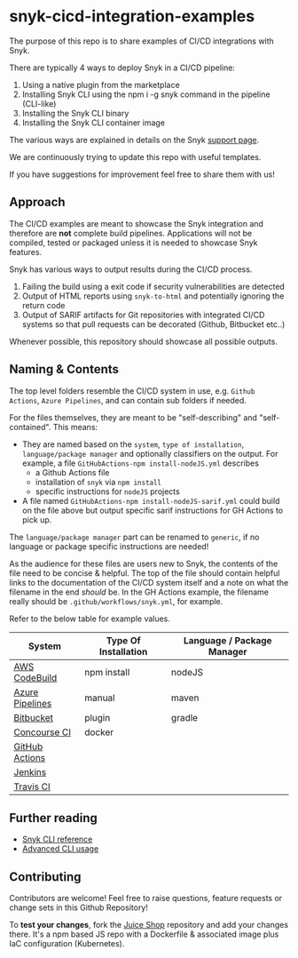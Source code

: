 # snyk-cicd-integration-examples

The purpose of this repo is to share examples of CI/CD integrations with Snyk.

There are typically 4 ways to deploy Snyk in a CI/CD pipeline:

1. Using a native plugin from the marketplace
1. Installing Snyk CLI using the npm i -g snyk command in the pipeline (CLI-like)
1. Installing the Snyk CLI binary 
1. Installing the Snyk CLI container image

The various ways are explained in details on the Snyk [support page](https://support.snyk.io/hc/en-us/articles/360018245398-Snyk-CI-CD-Integration-good-practices-).

We are continuously trying to update this repo with useful templates.

If you have suggestions for improvement feel free to share them with us!

## Approach

The CI/CD examples are meant to showcase the Snyk integration and therefore are **not** complete build pipelines. Applications will not be compiled, tested or packaged unless it is needed to showcase Snyk features.

Snyk has various ways to output results during the CI/CD process.

1. Failing the build using a exit code if security vulnerabilities are detected
1. Output of HTML reports using `snyk-to-html` and potentially ignoring the return code
1. Output of SARIF artifacts for Git repositories with integrated CI/CD systems so that pull requests can be decorated (Github, Bitbucket etc..)

Whenever possible, this repository should showcase all possible outputs.

## Naming & Contents

The top level folders resemble the CI/CD system in use, e.g. `Github Actions`, `Azure Pipelines`, and can contain sub folders if needed.

For the files themselves, they are meant to be "self-describing" and "self-contained". This means:

- They are named based on the `system`, `type of installation`, `language/package manager` and optionally classifiers on the output. For example, a file `GitHubActions-npm install-nodeJS.yml` describes
  - a Github Actions file 
  - installation of `snyk` via `npm install`
  - specific instructions for `nodeJS` projects
- A file named `GitHubActions-npm install-nodeJS-sarif.yml` could build on the file above but output specific sarif instructions for GH Actions to pick up.

The `language/package manager` part can be renamed to `generic`, if no language or package specific instructions are needed!

As the audience for these files are users new to Snyk, the contents of the file need to be concise & helpful. The top of the file should contain helpful links to the documentation of the CI/CD system itself and a note on what the filename in the end _should_ be. In the GH Actions example, the filename really should be `.github/workflows/snyk.yml`, for example.

Refer to the below table for example values.

| System                          | Type Of Installation | Language / Package Manager |
| ------------------------------- | -------------------- | -------------------------- |
| [AWS CodeBuild][aws-code-build] | npm install          | nodeJS                     |
| [Azure Pipelines][az-pipelines] | manual               | maven                      |
| [Bitbucket][bb-pipelines]       | plugin               | gradle                     |
| [Concourse CI][concourse]       | docker               |                            |
| [GitHub Actions][gh-actions]    |                      |                            |
| [Jenkins][jenkins]              |                      |                            |
| [Travis CI][travis]             |                      |                            |


## Further reading

- [Snyk CLI reference](https://docs.snyk.io/snyk-cli/cli-reference)
- [Advanced CLI usage](./advanced-cli-use.md)

## Contributing

Contributors are welcome! Feel free to raise questions, feature requests or change sets in this Github Repository!

To **test your changes**, fork the [Juice Shop][juice-shop] repository and add your changes there. It's a npm based JS repo with a Dockerfile & associated image plus IaC configuration (Kubernetes).


[aws-code-build]: https://aws.amazon.com/codebuild/ 
[az-pipelines]: https://azure.microsoft.com/en-gb/services/devops/pipelines/
[bb-pipelines]: https://bitbucket.org/product/features/pipelines
[concourse]: https://concourse-ci.org/
[gh-actions]: https://github.com/features/actions
[jenkins]: https://www.jenkins.io/
[juice-shop]: https://github.com/alexeisnyk/juice-shop
[travis]: https://travis-ci.org/